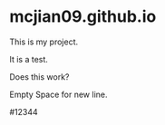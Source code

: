 # mcjian09.github.io
This is my project.

It is a test.

Does this work?

Empty Space for new line.

#12344

